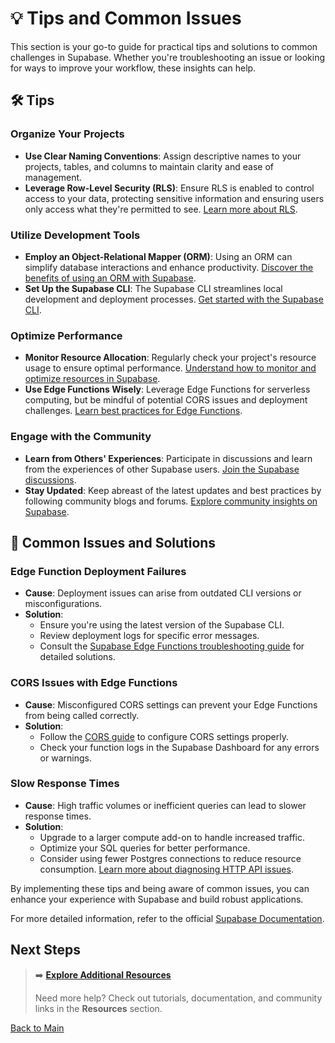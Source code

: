 # 💡 Tips and Common Issues

This section is your go-to guide for practical tips and solutions to common challenges in Supabase. Whether you're troubleshooting an issue or looking for ways to improve your workflow, these insights can help.

## 🛠️ Tips

### **Organize Your Projects**

- **Use Clear Naming Conventions**: Assign descriptive names to your projects, tables, and columns to maintain clarity and ease of management.
- **Leverage Row-Level Security (RLS)**: Ensure RLS is enabled to control access to your data, protecting sensitive information and ensuring users only access what they're permitted to see. [Learn more about RLS](https://supabase.com/docs/guides/database/secure-data).

### **Utilize Development Tools**

- **Employ an Object-Relational Mapper (ORM)**: Using an ORM can simplify database interactions and enhance productivity. [Discover the benefits of using an ORM with Supabase](https://medium.com/@lior_amsalem/3-biggest-mistakes-using-supabase-854fe45712e3).
- **Set Up the Supabase CLI**: The Supabase CLI streamlines local development and deployment processes. [Get started with the Supabase CLI](https://supabase.com/docs/guides/local-development/cli/getting-started).

### **Optimize Performance**

- **Monitor Resource Allocation**: Regularly check your project's resource usage to ensure optimal performance. [Understand how to monitor and optimize resources in Supabase](https://supabase.com/docs/guides/platform/performance).
- **Use Edge Functions Wisely**: Leverage Edge Functions for serverless computing, but be mindful of potential CORS issues and deployment challenges. [Learn best practices for Edge Functions](https://supabase.com/docs/guides/functions/troubleshooting).

### **Engage with the Community**

- **Learn from Others' Experiences**: Participate in discussions and learn from the experiences of other Supabase users. [Join the Supabase discussions](https://github.com/orgs/supabase/discussions/categories/troubleshooting).
- **Stay Updated**: Keep abreast of the latest updates and best practices by following community blogs and forums. [Explore community insights on Supabase](https://community.fly.io/t/architecture-best-practices-remix-supabase/18840).

## 🚨 Common Issues and Solutions

### **Edge Function Deployment Failures**

- **Cause**: Deployment issues can arise from outdated CLI versions or misconfigurations.
- **Solution**:
  - Ensure you're using the latest version of the Supabase CLI.
  - Review deployment logs for specific error messages.
  - Consult the [Supabase Edge Functions troubleshooting guide](https://supabase.com/docs/guides/functions/troubleshooting) for detailed solutions.

### **CORS Issues with Edge Functions**

- **Cause**: Misconfigured CORS settings can prevent your Edge Functions from being called correctly.
- **Solution**:
  - Follow the [CORS guide](https://supabase.com/docs/guides/functions/troubleshooting) to configure CORS settings properly.
  - Check your function logs in the Supabase Dashboard for any errors or warnings.

### **Slow Response Times**

- **Cause**: High traffic volumes or inefficient queries can lead to slower response times.
- **Solution**:
  - Upgrade to a larger compute add-on to handle increased traffic.
  - Optimize your SQL queries for better performance.
  - Consider using fewer Postgres connections to reduce resource consumption. [Learn more about diagnosing HTTP API issues](https://supabase.com/docs/guides/troubleshooting/http-api-issues).

By implementing these tips and being aware of common issues, you can enhance your experience with Supabase and build robust applications.

For more detailed information, refer to the official [Supabase Documentation](https://supabase.com/docs).

## Next Steps

> ➡️ **[Explore Additional Resources](resources.md)**
>
> Need more help? Check out tutorials, documentation, and community links in the **Resources** section.

[Back to Main](../README.md#table-of-contents)